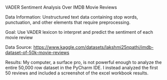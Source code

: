VADER Sentiment Analysis Over IMDB Movie Reviews

Data Information: Unstructured text data containing stop words, punctuation, and other elements that require preprocessing.

Goal: Use VADER lexicon to interpret and predict the sentiment of each movie review

Data Source: https://www.kaggle.com/datasets/lakshmi25npathi/imdb-dataset-of-50k-movie-reviews

Results: My computer, a surface pro, is not powerful enough to analyze the entire 50,000 row dataset in the PyCharm IDE. 
         I instead analyzed the first 50 reviews and included a screenshot of the excel workbook results.
